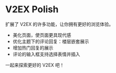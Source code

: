 # V2EX Polish

扩展了 V2EX 的许多功能，让你拥有更好的浏览体验。

- 美化页面，使页面更具现代感
- 优化主题下的评论回复：楼层嵌套展示
- 增加热门回复的展示
- 评论的输入框支持选择表情并插入

一起来探索更好的 V2EX 吧！
